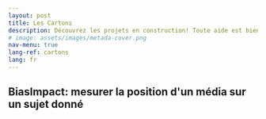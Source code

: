 ```yaml
---
layout: post
title: Les Cartons
description: Découvrez les projets en construction! Toute aide est bienvenue
# image: assets/images/metada-cover.png
nav-menu: true
lang-ref: cartons
lang: fr
---
```


## BiasImpact: mesurer la position d'un média sur un sujet donné